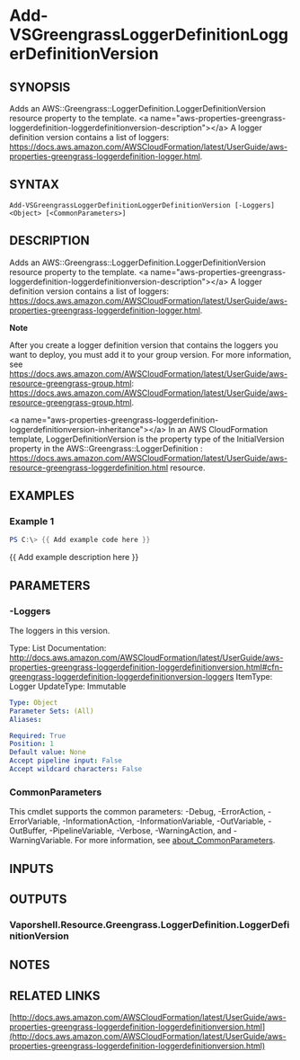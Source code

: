 # Add-VSGreengrassLoggerDefinitionLoggerDefinitionVersion

## SYNOPSIS
Adds an AWS::Greengrass::LoggerDefinition.LoggerDefinitionVersion resource property to the template.
\<a name="aws-properties-greengrass-loggerdefinition-loggerdefinitionversion-description"\>\</a\> A logger definition version contains a list of loggers: https://docs.aws.amazon.com/AWSCloudFormation/latest/UserGuide/aws-properties-greengrass-loggerdefinition-logger.html.

## SYNTAX

```
Add-VSGreengrassLoggerDefinitionLoggerDefinitionVersion [-Loggers] <Object> [<CommonParameters>]
```

## DESCRIPTION
Adds an AWS::Greengrass::LoggerDefinition.LoggerDefinitionVersion resource property to the template.
\<a name="aws-properties-greengrass-loggerdefinition-loggerdefinitionversion-description"\>\</a\> A logger definition version contains a list of loggers: https://docs.aws.amazon.com/AWSCloudFormation/latest/UserGuide/aws-properties-greengrass-loggerdefinition-logger.html.

**Note**

After you create a logger definition version that contains the loggers you want to deploy, you must add it to your group version.
For more information, see https://docs.aws.amazon.com/AWSCloudFormation/latest/UserGuide/aws-resource-greengrass-group.html: https://docs.aws.amazon.com/AWSCloudFormation/latest/UserGuide/aws-resource-greengrass-group.html.

\<a name="aws-properties-greengrass-loggerdefinition-loggerdefinitionversion-inheritance"\>\</a\> In an AWS CloudFormation template, LoggerDefinitionVersion is the property type of the InitialVersion property in the  AWS::Greengrass::LoggerDefinition : https://docs.aws.amazon.com/AWSCloudFormation/latest/UserGuide/aws-resource-greengrass-loggerdefinition.html resource.

## EXAMPLES

### Example 1
```powershell
PS C:\> {{ Add example code here }}
```

{{ Add example description here }}

## PARAMETERS

### -Loggers
The loggers in this version.

Type: List
Documentation: http://docs.aws.amazon.com/AWSCloudFormation/latest/UserGuide/aws-properties-greengrass-loggerdefinition-loggerdefinitionversion.html#cfn-greengrass-loggerdefinition-loggerdefinitionversion-loggers
ItemType: Logger
UpdateType: Immutable

```yaml
Type: Object
Parameter Sets: (All)
Aliases:

Required: True
Position: 1
Default value: None
Accept pipeline input: False
Accept wildcard characters: False
```

### CommonParameters
This cmdlet supports the common parameters: -Debug, -ErrorAction, -ErrorVariable, -InformationAction, -InformationVariable, -OutVariable, -OutBuffer, -PipelineVariable, -Verbose, -WarningAction, and -WarningVariable. For more information, see [about_CommonParameters](http://go.microsoft.com/fwlink/?LinkID=113216).

## INPUTS

## OUTPUTS

### Vaporshell.Resource.Greengrass.LoggerDefinition.LoggerDefinitionVersion
## NOTES

## RELATED LINKS

[http://docs.aws.amazon.com/AWSCloudFormation/latest/UserGuide/aws-properties-greengrass-loggerdefinition-loggerdefinitionversion.html](http://docs.aws.amazon.com/AWSCloudFormation/latest/UserGuide/aws-properties-greengrass-loggerdefinition-loggerdefinitionversion.html)

